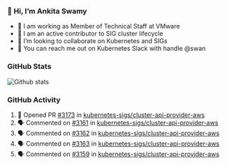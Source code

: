 ### 👋 Hi, I’m Ankita Swamy 

- 💼 I am working as Member of Technical Staff at VMware
- 👀 I am an active contributor to SIG cluster lifecycle 
- 💞️ I’m looking to collaborate on Kubernetes and SIGs
- 💬 You can reach me out on Kubernetes Slack with handle @swan

### GitHub Stats
![Github stats](https://github-readme-stats.vercel.app/api?username=Ankitasw&count_private=true&show_icons=true&theme=tokyonight)

### GitHub Activity 
<!--START_SECTION:activity-->
1. 💪 Opened PR [#3173](https://github.com/kubernetes-sigs/cluster-api-provider-aws/pull/3173) in [kubernetes-sigs/cluster-api-provider-aws](https://github.com/kubernetes-sigs/cluster-api-provider-aws)
2. 🗣 Commented on [#3161](https://github.com/kubernetes-sigs/cluster-api-provider-aws/issues/3161) in [kubernetes-sigs/cluster-api-provider-aws](https://github.com/kubernetes-sigs/cluster-api-provider-aws)
3. 🗣 Commented on [#3162](https://github.com/kubernetes-sigs/cluster-api-provider-aws/issues/3162) in [kubernetes-sigs/cluster-api-provider-aws](https://github.com/kubernetes-sigs/cluster-api-provider-aws)
4. 🗣 Commented on [#3163](https://github.com/kubernetes-sigs/cluster-api-provider-aws/issues/3163) in [kubernetes-sigs/cluster-api-provider-aws](https://github.com/kubernetes-sigs/cluster-api-provider-aws)
5. 🗣 Commented on [#3159](https://github.com/kubernetes-sigs/cluster-api-provider-aws/issues/3159) in [kubernetes-sigs/cluster-api-provider-aws](https://github.com/kubernetes-sigs/cluster-api-provider-aws)
<!--END_SECTION:activity-->
